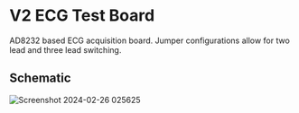 # V2 ECG Test Board
AD8232 based ECG acquisition board. Jumper configurations allow for two lead and three lead switching.

## Schematic
![Screenshot 2024-02-26 025625](https://github.com/JermYeWorm/IPG-Wearable/assets/113321384/8504f0b7-04a6-4937-baa5-1c6770e67d88)




